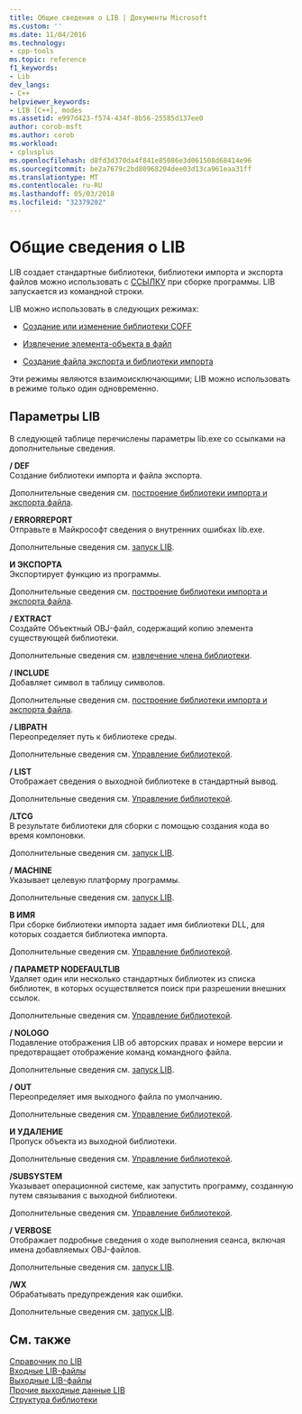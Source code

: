 ```yaml
---
title: Общие сведения о LIB | Документы Microsoft
ms.custom: ''
ms.date: 11/04/2016
ms.technology:
- cpp-tools
ms.topic: reference
f1_keywords:
- Lib
dev_langs:
- C++
helpviewer_keywords:
- LIB [C++], modes
ms.assetid: e997d423-f574-434f-8b56-25585d137ee0
author: corob-msft
ms.author: corob
ms.workload:
- cplusplus
ms.openlocfilehash: d8fd3d370da4f841e85086e3d061508d68414e96
ms.sourcegitcommit: be2a7679c2bd80968204dee03d13ca961eaa31ff
ms.translationtype: MT
ms.contentlocale: ru-RU
ms.lasthandoff: 05/03/2018
ms.locfileid: "32379202"
---
```

# <a name="overview-of-lib"></a>Общие сведения о LIB
LIB создает стандартные библиотеки, библиотеки импорта и экспорта файлов можно использовать с [ССЫЛКУ](../../build/reference/linker-options.md) при сборке программы. LIB запускается из командной строки.  
  
 LIB можно использовать в следующих режимах:  
  
-   [Создание или изменение библиотеки COFF](../../build/reference/managing-a-library.md)  
  
-   [Извлечение элемента-объекта в файл](../../build/reference/extracting-a-library-member.md)  
  
-   [Создание файла экспорта и библиотеки импорта](../../build/reference/working-with-import-libraries-and-export-files.md)  
  
 Эти режимы являются взаимоисключающими; LIB можно использовать в режиме только один одновременно.  
  
## <a name="lib-options"></a>Параметры LIB  
 В следующей таблице перечислены параметры lib.exe со ссылками на дополнительные сведения.  
  
 **/ DEF**  
 Создание библиотеки импорта и файла экспорта.  
  
 Дополнительные сведения см. [построение библиотеки импорта и экспорта файла](../../build/reference/building-an-import-library-and-export-file.md).  
  
 **/ ERRORREPORT**  
 Отправьте в Майкрософт сведения о внутренних ошибках lib.exe.  
  
 Дополнительные сведения см. [запуск LIB](../../build/reference/running-lib.md).  
  
 **И ЭКСПОРТА**  
 Экспортирует функцию из программы.  
  
 Дополнительные сведения см. [построение библиотеки импорта и экспорта файла](../../build/reference/building-an-import-library-and-export-file.md).  
  
 **/ EXTRACT**  
 Создайте Объектный OBJ-файл, содержащий копию элемента существующей библиотеки.  
  
 Дополнительные сведения см. [извлечение члена библиотеки](../../build/reference/extracting-a-library-member.md).  
  
 **/ INCLUDE**  
 Добавляет символ в таблицу символов.  
  
 Дополнительные сведения см. [построение библиотеки импорта и экспорта файла](../../build/reference/building-an-import-library-and-export-file.md).  
  
 **/ LIBPATH**  
 Переопределяет путь к библиотеке среды.  
  
 Дополнительные сведения см. [Управление библиотекой](../../build/reference/managing-a-library.md).  
  
 **/ LIST**  
 Отображает сведения о выходной библиотеке в стандартный вывод.  
  
 Дополнительные сведения см. [Управление библиотекой](../../build/reference/managing-a-library.md).  
  
 **/LTCG**  
 В результате библиотеки для сборки с помощью создания кода во время компоновки.  
  
 Дополнительные сведения см. [запуск LIB](../../build/reference/running-lib.md).  
  
 **/ MACHINE**  
 Указывает целевую платформу программы.  
  
 Дополнительные сведения см. [запуск LIB](../../build/reference/running-lib.md).  
  
 **В ИМЯ**  
 При сборке библиотеки импорта задает имя библиотеки DLL, для которых создается библиотека импорта.  
  
 Дополнительные сведения см. [Управление библиотекой](../../build/reference/managing-a-library.md).  
  
 **/ ПАРАМЕТР NODEFAULTLIB**  
 Удаляет один или несколько стандартных библиотек из списка библиотек, в которых осуществляется поиск при разрешении внешних ссылок.  
  
 Дополнительные сведения см. [Управление библиотекой](../../build/reference/managing-a-library.md).  
  
 **/ NOLOGO**  
 Подавление отображения LIB об авторских правах и номере версии и предотвращает отображение команд командного файла.  
  
 Дополнительные сведения см. [запуск LIB](../../build/reference/running-lib.md).  
  
 **/ OUT**  
 Переопределяет имя выходного файла по умолчанию.  
  
 Дополнительные сведения см. [Управление библиотекой](../../build/reference/managing-a-library.md).  
  
 **И УДАЛЕНИЕ**  
 Пропуск объекта из выходной библиотеки.  
  
 Дополнительные сведения см. [Управление библиотекой](../../build/reference/managing-a-library.md).  
  
 **/SUBSYSTEM**  
 Указывает операционной системе, как запустить программу, созданную путем связывания с выходной библиотеки.  
  
 Дополнительные сведения см. [Управление библиотекой](../../build/reference/managing-a-library.md).  
  
 **/ VERBOSE**  
 Отображает подробные сведения о ходе выполнения сеанса, включая имена добавляемых OBJ-файлов.  
  
 Дополнительные сведения см. [запуск LIB](../../build/reference/running-lib.md).  
  
 **/WX**  
 Обрабатывать предупреждения как ошибки.  
  
 Дополнительные сведения см. [запуск LIB](../../build/reference/running-lib.md).  
  
## <a name="see-also"></a>См. также  
 [Справочник по LIB](../../build/reference/lib-reference.md)   
 [Входные LIB-файлы](../../build/reference/lib-input-files.md)   
 [Выходные LIB-файлы](../../build/reference/lib-output-files.md)   
 [Прочие выходные данные LIB](../../build/reference/other-lib-output.md)   
 [Структура библиотеки](../../build/reference/structure-of-a-library.md)
